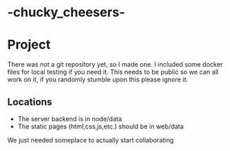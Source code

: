 # -chucky_cheesers-
Project
=======

There was not a git repository yet, so I made one. I included some docker files for local testing if you need it.
This needs to be public so we can all work on it, if you randomly stumble upon this please ignore it.

Locations
---------

*   The server backend is in node/data
*   The static pages (html,css,js,etc.) should be in web/data

We just needed someplace to actually start collaborating